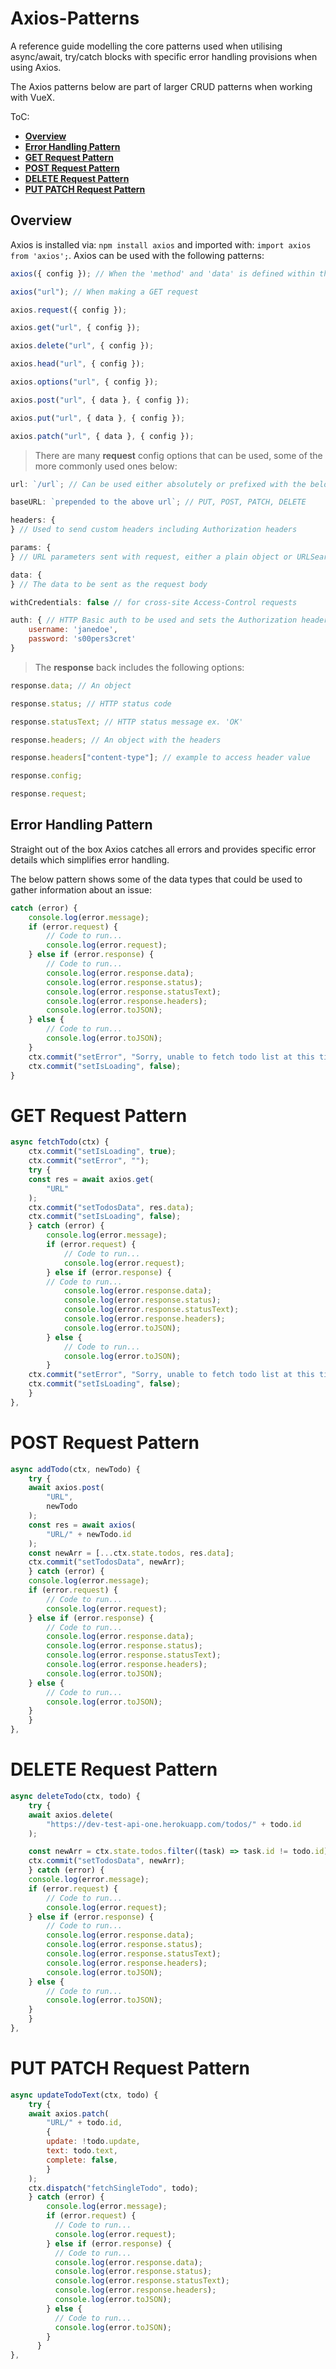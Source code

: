 # Axios-Patterns

A reference guide modelling the core patterns used when utilising async/await, try/catch blocks with specific error handling provisions when using Axios.

The Axios patterns below are part of larger CRUD patterns when working with VueX.

ToC:

- **[Overview](#Overview)**
- **[Error Handling Pattern](#Error-Handling-Pattern)**
- **[GET Request Pattern](#GET-Request-Pattern)**
- **[POST Request Pattern](#POST-Request-Pattern)**
- **[DELETE Request Pattern](#DELETE-Request-Pattern)**
- **[PUT PATCH Request Pattern](#PUT-PATCH-Request-Pattern)**

## Overview

Axios is installed via: `npm install axios` and imported with: `import axios from 'axios';`.
Axios can be used with the following patterns:

```js
axios({ config }); // When the 'method' and 'data' is defined within the config object

axios("url"); // When making a GET request

axios.request({ config });

axios.get("url", { config });

axios.delete("url", { config });

axios.head("url", { config });

axios.options("url", { config });

axios.post("url", { data }, { config });

axios.put("url", { data }, { config });

axios.patch("url", { data }, { config });
```

> There are many **request** config options that can be used, some of the more commonly used ones below:

```js
url: `/url`; // Can be used either absolutely or prefixed with the below baseURL

baseURL: `prepended to the above url`; // PUT, POST, PATCH, DELETE

headers: {
} // Used to send custom headers including Authorization headers

params: {
} // URL parameters sent with request, either a plain object or URLSearchParams object

data: {
} // The data to be sent as the request body

withCredentials: false // for cross-site Access-Control requests

auth: { // HTTP Basic auth to be used and sets the Authorization header
    username: 'janedoe',
    password: 's00pers3cret'
}


```

> The **response** back includes the following options:

```js
response.data; // An object

response.status; // HTTP status code

response.statusText; // HTTP status message ex. 'OK'

response.headers; // An object with the headers

response.headers["content-type"]; // example to access header value

response.config;

response.request;
```

## Error Handling Pattern

Straight out of the box Axios catches all errors and provides specific error details which simplifies error handling.

The below pattern shows some of the data types that could be used to gather information about an issue:

```js
catch (error) {
    console.log(error.message);
    if (error.request) {
        // Code to run...
        console.log(error.request);
    } else if (error.response) {
        // Code to run...
        console.log(error.response.data);
        console.log(error.response.status);
        console.log(error.response.statusText);
        console.log(error.response.headers);
        console.log(error.toJSON);
    } else {
        // Code to run...
        console.log(error.toJSON);
    }
    ctx.commit("setError", "Sorry, unable to fetch todo list at this time");
    ctx.commit("setIsLoading", false);
}

```

# GET Request Pattern

```js
async fetchTodo(ctx) {
    ctx.commit("setIsLoading", true);
    ctx.commit("setError", "");
    try {
    const res = await axios.get(
        "URL"
    );
    ctx.commit("setTodosData", res.data);
    ctx.commit("setIsLoading", false);
    } catch (error) {
        console.log(error.message);
        if (error.request) {
            // Code to run...
            console.log(error.request);
        } else if (error.response) {
        // Code to run...
            console.log(error.response.data);
            console.log(error.response.status);
            console.log(error.response.statusText);
            console.log(error.response.headers);
            console.log(error.toJSON);
        } else {
            // Code to run...
            console.log(error.toJSON);
        }
    ctx.commit("setError", "Sorry, unable to fetch todo list at this time");
    ctx.commit("setIsLoading", false);
    }
},

```

# POST Request Pattern

```js
async addTodo(ctx, newTodo) {
    try {
    await axios.post(
        "URL",
        newTodo
    );
    const res = await axios(
        "URL/" + newTodo.id
    );
    const newArr = [...ctx.state.todos, res.data];
    ctx.commit("setTodosData", newArr);
    } catch (error) {
    console.log(error.message);
    if (error.request) {
        // Code to run...
        console.log(error.request);
    } else if (error.response) {
        // Code to run...
        console.log(error.response.data);
        console.log(error.response.status);
        console.log(error.response.statusText);
        console.log(error.response.headers);
        console.log(error.toJSON);
    } else {
        // Code to run...
        console.log(error.toJSON);
    }
    }
},

```

# DELETE Request Pattern

```js
async deleteTodo(ctx, todo) {
    try {
    await axios.delete(
        "https://dev-test-api-one.herokuapp.com/todos/" + todo.id
    );

    const newArr = ctx.state.todos.filter((task) => task.id != todo.id);
    ctx.commit("setTodosData", newArr);
    } catch (error) {
    console.log(error.message);
    if (error.request) {
        // Code to run...
        console.log(error.request);
    } else if (error.response) {
        // Code to run...
        console.log(error.response.data);
        console.log(error.response.status);
        console.log(error.response.statusText);
        console.log(error.response.headers);
        console.log(error.toJSON);
    } else {
        // Code to run...
        console.log(error.toJSON);
    }
    }
},

```

# PUT PATCH Request Pattern

```js
async updateTodoText(ctx, todo) {
    try {
    await axios.patch(
        "URL/" + todo.id,
        {
        update: !todo.update,
        text: todo.text,
        complete: false,
        }
    );
    ctx.dispatch("fetchSingleTodo", todo);
    } catch (error) {
        console.log(error.message);
        if (error.request) {
          // Code to run...
          console.log(error.request);
        } else if (error.response) {
          // Code to run...
          console.log(error.response.data);
          console.log(error.response.status);
          console.log(error.response.statusText);
          console.log(error.response.headers);
          console.log(error.toJSON);
        } else {
          // Code to run...
          console.log(error.toJSON);
        }
      }
},

```
